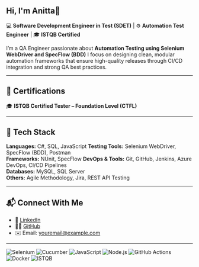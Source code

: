 ## Hi, I'm Anitta👋

💻 **Software Development Engineer in Test (SDET)** | ⚙️ **Automation Test Engineer** | 🎓 **ISTQB Certified**

I’m a QA Engineer passionate about **Automation Testing using Selenium WebDriver and SpecFlow (BDD)** 
I focus on designing clean, modular automation frameworks that ensure high-quality releases through CI/CD integration and strong QA best practices.

---

## 🧾 Certifications

🎓 **ISTQB Certified Tester – Foundation Level (CTFL)**

---

## 🧰 Tech Stack

**Languages:** C#, SQL, JavaScript 
**Testing Tools:** Selenium WebDriver, SpecFlow (BDD), Postman  
**Frameworks:** NUnit, SpecFlow 
**DevOps & Tools:** Git, GitHub, Jenkins, Azure DevOps, CI/CD Pipelines  
**Databases:** MySQL, SQL Server  
**Others:** Agile Methodology, Jira, REST API Testing

---

## 📬 Connect With Me

- 💼 [LinkedIn](https://www.linkedin.com/in/your-link/)
- 🧑‍💻 [GitHub](https://github.com/yourusername)
- ✉️ Email: youremail@example.com

---
![Selenium](https://img.shields.io/badge/-Selenium-43B02A?logo=selenium&logoColor=white)
![Cucumber](https://img.shields.io/badge/-Cucumber-23D96C?logo=cucumber&logoColor=white)
![JavaScript](https://img.shields.io/badge/-JavaScript-F7DF1E?logo=javascript&logoColor=black)
![Node.js](https://img.shields.io/badge/-Node.js-339933?logo=node.js&logoColor=white)
![GitHub Actions](https://img.shields.io/badge/-GitHub%20Actions-2088FF?logo=github-actions&logoColor=white)
![Docker](https://img.shields.io/badge/-Docker-2496ED?logo=docker&logoColor=white)
![ISTQB](https://img.shields.io/badge/-ISTQB%20Certified-FF0000?logo=awesomelists&logoColor=white)
